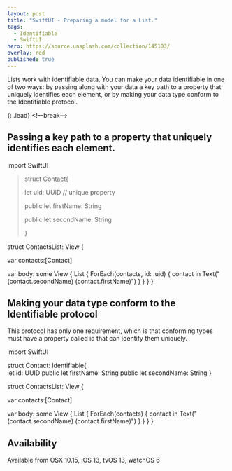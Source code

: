 ```yaml
---
layout: post
title: "SwiftUI - Preparing a model for a List."
tags:
  - Identifiable
  - SwiftUI
hero: https://source.unsplash.com/collection/145103/
overlay: red
published: true
---
```


Lists work with identifiable data. You can make your data identifiable in one of two ways: by passing along with your data a key path to a property that uniquely identifies each element, or by making your data type conform to the Identifiable protocol.

{: .lead}
<!–-break-–>

## Passing a key path to a property that uniquely identifies each element.


import SwiftUI

>    struct Contact{
>
>    let uid: UUID // unique property
>
>    public let firstName: String
 >     
>    public let secondName: String
>    
>    }

struct ContactsList: View {
    
var contacts:[Contact]
    
var body: some View {
        List {
            ForEach(contacts, id: \.uid) { contact in
                Text("\(contact.secondName) \(contact.firstName)")
            }
        }
    }
}



## Making your data type conform to the Identifiable protocol

This protocol has only one requirement, which is that conforming types must have a property called id that can identify them uniquely.

import SwiftUI

struct Contact: Identifiable{    
    let id: UUID
    public let firstName: String
    public let secondName: String
}

struct ContactsList: View {

var contacts:[Contact]
    
var body: some View {
        List {
            ForEach(contacts) { contact in
                Text("\(contact.secondName) \(contact.firstName)")
            }
        }
    }
}



##  Availability  

Available from OSX 10.15, iOS 13, tvOS 13, watchOS 6
